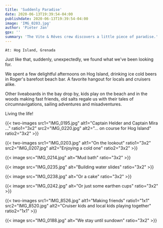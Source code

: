 ```yaml
---
title: 'Suddenly Paradise'
date: 2020-06-13T19:39:54-04:00
publishdate: 2020-06-13T19:39:54-04:00
image: 'IMG_0203.jpg'
author: 'Pieter Jan'
gpx: ''
summary: 'The Vite & Rêves crew discovers a little piece of paradise.'
---
```


`At: Hog Island, Grenada`

Just like that, suddenly, unexpectedly, we found what we've been looking for.

We spent a few delightful afternoons on Hog Island, drinking ice cold beers in Roger's barefoot beach bar. A favorite hangout for locals and cruisers alike.

Other liveaboards in the bay drop by, kids play on the beach and in the woods making fast friends, old salts regale us with their tales of circumnavigations, sailing adventures and misadventures.

Living the life!

{{< two-images src1="IMG_0195.jpg" alt1="Captain Helder and Captain Mira ..." ratio1="3x2" src2="IMG_0220.jpg" alt2="... on course for Hog Island" ratio2="3x2" >}}

{{< two-images src1="IMG_0203.jpg" alt1="On the lookout" ratio1="3x2" src2="IMG_0207.jpg" alt2="Enjoying a cold one" ratio2="3x2" >}}

{{< image src="IMG_0214.jpg" alt="Mud bath" ratio="3x2" >}}

{{< image src="IMG_0235.jpg" alt="Building water slides" ratio="3x2" >}}

{{< image src="IMG_0238.jpg" alt="Or a cake" ratio="3x2" >}}

{{< image src="IMG_0242.jpg" alt="Or just some earthen cups" ratio="3x2" >}}

{{< two-images src1="IMG_8526.jpg" alt1="Making friends" ratio1="1x1" src2="IMG_8520.jpg" alt2="Cruiser kids and local kids playing together" ratio2="1x1" >}}

{{< image src="IMG_0188.jpg" alt="We stay until sundown" ratio="3x2" >}}
